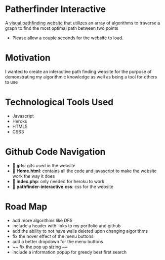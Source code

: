 # Patherfinder Interactive

A [visual pathfinding website](https://pathfinder-interactive.herokuapp.com/) that utilizes an array of algorithms to traverse a graph to find the most optimal path between two points
- Please allow a couple seconds for the website to load.

# Motivation

I wanted to create an interactive path finding website for the purpose of demonstrating my algorithmic knowledge as well as being a tool for others to use

# Technological Tools Used

- Javascript
- Heroku
- HTML5
- CSS3

# Github Code Navigation

- :file_folder: **gifs**: gifs used in the website
- :page_facing_up: **Home.html**: contains all the code and javascript to make the website work the way it does
- :page_facing_up: **index.php**: only needed for heroku to work
- :page_facing_up: **pathfinder-interactive.css**: css for the website

# Road Map

- add more algorithms like DFS
- include a header with links to my portfolio and github
- add the ability to not have walls deleted upon changing algorithms
- fix the hover effect of the menu buttons
- add a better dropdown for the menu buttons
- ~~ fix the pop up sizing ~~
- include a information popup for greedy best first search
